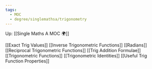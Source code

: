```yaml
---
tags:
  - MOC
  - degree/singlemathsa/trigonometry
---
```

Up: [[Single Maths A MOC 🌍]]

[[Exact Trig Values]]
[[Inverse Trigonometric Functions]]
[[Radians]]
[[Reciprocal Trigonometric Functions]]
[[Trig Addition Formulae]]
[[Trigonometric Functions]]
[[Trigonometric Identities]]
[[Useful Trig Function Properties]]
